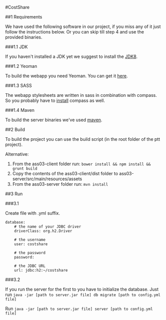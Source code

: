 #CostShare

##1 Requirements

We have used the following software in our project, if you miss any of it just follow the instructions below. Or you can skip till step 4 and use the provided binaries.

###1.1 JDK

If you haven't installed a JDK yet we suggest to install the [JDK8](http://www.oracle.com/technetwork/java/javase/downloads/jdk8-downloads-2133151.html).

###1.2 Yeoman

To build the webapp you need Yeoman. You can get it [here](http://yeoman.io/).

###1.3 SASS

The webapp stylesheets are written in sass in combination with compass. So you probably have to [install](http://compass-style.org/install/) compass as well. 

###1.4 Maven

To build the server binaries we've used [maven](http://maven.apache.org/download.cgi). 

##2 Build

To build the project you can use the build script (in the root folder of the ptt project).

Alternative:

1. From the ass03-client folder run:
 	`bower install && npm install && grunt build`
2. Copy the contents of the ass03-client/dist folder to ass03-server/src/main/resources/assets
3. From the ass03-server folder run:
	`mvn install`

##3 Run

###3.1

Create file with .yml suffix.

	database:
  		# the name of your JDBC driver
  		driverClass: org.h2.Driver

  		# the username
  		user: costshare

  		# the password
  		password: 

  		# the JDBC URL
  		url: jdbc:h2:~/costshare
  		
###3.2

If you run the server for the first to you have to initialize the database. Just run `java -jar [path to server.jar file] db migrate [path to config.yml file]`

Run `java -jar [path to server.jar file] server [path to config.yml file]`




